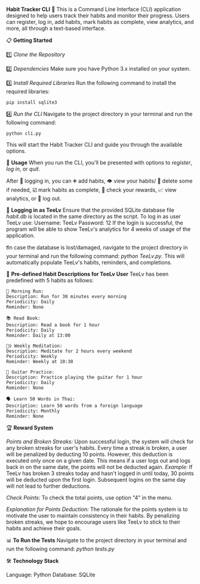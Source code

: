 **Habit Tracker CLI** 🎯
    This is a Command Line Interface (CLI) application designed to help users track their habits and monitor their progress. Users can register, log in, add habits, mark habits as complete, view analytics, and more, all through a text-based interface.

📋 **Getting Started**

1️⃣  *Clone the Repository*
   
2️⃣  *Dependencies* Make sure you have Python 3.x installed on your system.
   
3️⃣  *Install Required Libraries* Run the following command to install the required libraries: 

    pip install sqlite3
   
4️⃣  *Run the CLI* Navigate to the project directory in your terminal and run the following command: 

    python cli.py
   
This will start the Habit Tracker CLI and guide you through the available options.

📖 **Usage**
When you run the CLI, you'll be presented with options to *register*, *log in*, or *quit*.

After 🔑 logging in, you can ➕ add habits, 👁️ view your habits/ 🧹 delete some if needed, ☑️ mark habits as complete, 🥇 check your rewards, 📈 view analytics, or 
👋 log out.

🔑 **Logging in as TeeLv**
Ensure that the provided SQLite database file *habit.db* is located in the same directory as the script. To log in as user TeeLv use:
    Username: TeeLv
    Password: 12
If the login is successful, the program will be able to show TeeLv's analytics for 4 weeks of usage of the application. 
   
❗In case the database is lost/damaged, navigate to the project directory in your terminal and run the following command: *python TeeLv.py*. This will automatically populate TeeLv's habits, reminders, and completions.

📜 **Pre-defined Habit Descriptions for TeeLv User**
TeeLv has been predefined with 5 habits as follows:

    🏃 Morning Run:
    Description: Run for 30 minutes every morning
    Periodicity: Daily
    Reminder: None
   
    📚 Read Book:
    Description: Read a book for 1 hour
    Periodicity: Daily
    Reminder: Daily at 13:00
   
    🧘‍♀️ Weekly Meditation:
    Description: Meditate for 2 hours every weekend
    Periodicity: Weekly
    Reminder: Weekly at 10:30
   
    🎸 Guitar Practice:
    Description: Practice playing the guitar for 1 hour
    Periodicity: Daily
    Reminder: None
   
    🗣️ Learn 50 Words in Thai:
    Description: Learn 50 words from a foreign language
    Periodicity: Monthly
    Reminder: None

🏆 **Reward System**

*Points and Broken Streaks:*
Upon successful login, the system will check for any broken streaks for user's habits. Every time a streak is broken, a user will be penalized by deducting 10 points. However, this deduction is executed only once on a given date. This means if a user logs out and logs back in on the same date, the points will not be deducted again. *Example:* If TeeLv has broken 3 streaks today and hasn't logged in until today, 30 points will be deducted upon the first login. Subsequent logins on the same day will not lead to further deductions.
   
*Check Points:*
To check the total points, use option "4" in the menu.
   
*Explanation for Points Deduction:*
The rationale for the points system is to motivate the user to maintain consistency in their habits. By penalizing broken streaks, we hope to encourage users like TeeLv to stick to their habits and achieve their goals.

📊 **To Run the Tests**
Navigate to the project directory in your terminal and run the following command: *python tests.py*

🛠 **Technology Stack**

Language: Python
Database: SQLite
